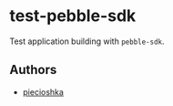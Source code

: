 # test-pebble-sdk

Test application building with `pebble-sdk`.

## Authors

 - [piecioshka](http://twitter.com/piecioshka)
